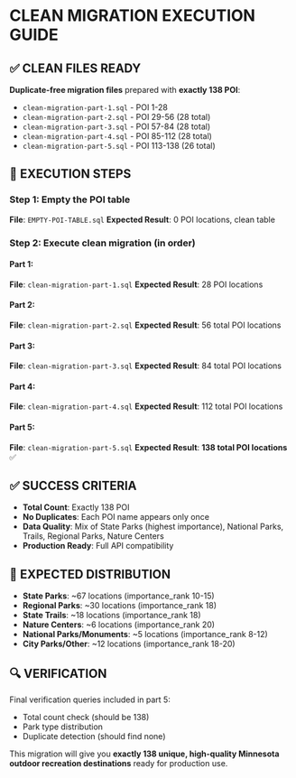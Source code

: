 # CLEAN MIGRATION EXECUTION GUIDE

## ✅ CLEAN FILES READY

**Duplicate-free migration files** prepared with **exactly 138 POI**:
- `clean-migration-part-1.sql` - POI 1-28
- `clean-migration-part-2.sql` - POI 29-56 (28 total)
- `clean-migration-part-3.sql` - POI 57-84 (28 total)
- `clean-migration-part-4.sql` - POI 85-112 (28 total)
- `clean-migration-part-5.sql` - POI 113-138 (26 total)

## 🚀 EXECUTION STEPS

### Step 1: Empty the POI table
**File**: `EMPTY-POI-TABLE.sql`
**Expected Result**: 0 POI locations, clean table

### Step 2: Execute clean migration (in order)

#### Part 1:
**File**: `clean-migration-part-1.sql`
**Expected Result**: 28 POI locations

#### Part 2:
**File**: `clean-migration-part-2.sql`
**Expected Result**: 56 total POI locations

#### Part 3:
**File**: `clean-migration-part-3.sql`
**Expected Result**: 84 total POI locations

#### Part 4:
**File**: `clean-migration-part-4.sql`
**Expected Result**: 112 total POI locations

#### Part 5:
**File**: `clean-migration-part-5.sql`
**Expected Result**: **138 total POI locations** ✅

## ✅ SUCCESS CRITERIA

- **Total Count**: Exactly 138 POI
- **No Duplicates**: Each POI name appears only once
- **Data Quality**: Mix of State Parks (highest importance), National Parks, Trails, Regional Parks, Nature Centers
- **Production Ready**: Full API compatibility

## 🎯 EXPECTED DISTRIBUTION

- **State Parks**: ~67 locations (importance_rank 10-15)
- **Regional Parks**: ~30 locations (importance_rank 18)
- **State Trails**: ~18 locations (importance_rank 18)
- **Nature Centers**: ~6 locations (importance_rank 20)
- **National Parks/Monuments**: ~5 locations (importance_rank 8-12)
- **City Parks/Other**: ~12 locations (importance_rank 18-20)

## 🔍 VERIFICATION

Final verification queries included in part 5:
- Total count check (should be 138)
- Park type distribution
- Duplicate detection (should find none)

This migration will give you **exactly 138 unique, high-quality Minnesota outdoor recreation destinations** ready for production use.
